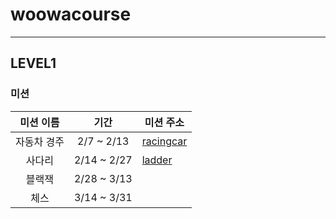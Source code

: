 # woowacourse

---


## LEVEL1

### 미션

|  미션 이름  |      기간      | 미션 주소 |
|:-------:|:------------:| ----|
| 자동차 경주  |  2/7 ~ 2/13  |[racingcar](https://github.com/seokhwan-an/java-racingcar)|
|   사다리   | 2/14 ~ 2/27  | [ladder](https://github.com/seokhwan-an/java-ladder)|
|   블랙잭   | 2/28 ~ 3/13  | |
|   체스    | 3/14 ~ 3/31  | | 




